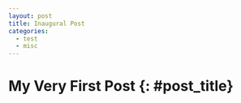 ```yaml
---
layout: post
title: Inaugural Post
categories:
  - test
  - misc
---
```


# My Very First Post {: #post_title}
